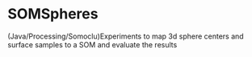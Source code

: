 # SOMSpheres
(Java/Processing/Somoclu)Experiments to map 3d sphere centers and surface samples to a SOM and evaluate the results
